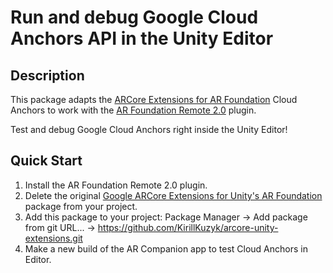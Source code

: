 Run and debug Google Cloud Anchors API in the Unity Editor
==========================================


## Description

This package adapts the [ARCore Extensions for AR Foundation](//github.com/google-ar/arcore-unity-extensions) Cloud Anchors to work with the [AR Foundation Remote 2.0](//assetstore.unity.com/packages/slug/201106) plugin.

Test and debug Google Cloud Anchors right inside the Unity Editor!


## Quick Start

1. Install the AR Foundation Remote 2.0 plugin.
2. Delete the original [Google ARCore Extensions for Unity's AR Foundation](https://github.com/google-ar/arcore-unity-extensions) package from your project.
3. Add this package to your project: Package Manager -> Add package from git URL... -> https://github.com/KirillKuzyk/arcore-unity-extensions.git
4. Make a new build of the AR Companion app to test Cloud Anchors in Editor.
